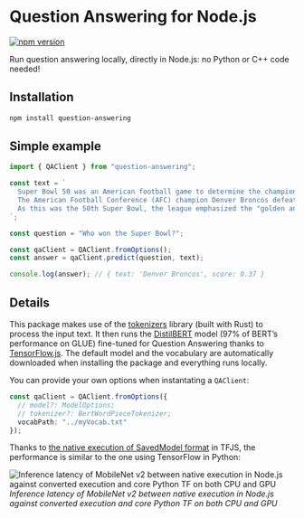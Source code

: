 # Question Answering for Node.js

[![npm version](https://badge.fury.io/js/question-answering.svg)](https://badge.fury.io/js/question-answering)

Run question answering locally, directly in Node.js: no Python or C++ code needed!

## Installation

```bash
npm install question-answering
```

## Simple example

```typescript
import { QAClient } from "question-answering";

const text = `
  Super Bowl 50 was an American football game to determine the champion of the National Football League (NFL) for the 2015 season.
  The American Football Conference (AFC) champion Denver Broncos defeated the National Football Conference (NFC) champion Carolina Panthers 24–10 to earn their third Super Bowl title. The game was played on February 7, 2016, at Levi's Stadium in the San Francisco Bay Area at Santa Clara, California.
  As this was the 50th Super Bowl, the league emphasized the "golden anniversary" with various gold-themed initiatives, as well as temporarily suspending the tradition of naming each Super Bowl game with Roman numerals (under which the game would have been known as "Super Bowl L"), so that the logo could prominently feature the Arabic numerals 50.
`;

const question = "Who won the Super Bowl?";

const qaClient = QAClient.fromOptions();
const answer = qaClient.predict(question, text);

console.log(answer); // { text: 'Denver Broncos', score: 0.37 }
```

## Details

This package makes use of the [tokenizers](https://github.com/huggingface/tokenizers) library (built with Rust) to process the input text. It then runs the [DistilBERT](https://arxiv.org/abs/1910.01108) model (97% of BERT’s performance on GLUE) fine-tuned for Question Answering thanks to [TensorFlow.js](https://www.tensorflow.org/js). The default model and the vocabulary are automatically downloaded when installing the package and everything runs locally.

You can provide your own options when instantating a `QAClient`:

```typescript
const qaClient = QAClient.fromOptions({
  // model?: ModelOptions;
  // tokenizer?: BertWordPieceTokenizer;
  vocabPath: "../myVocab.txt"
});
```

Thanks to [the native execution of SavedModel format](https://groups.google.com/a/tensorflow.org/d/msg/tfjs/Xtf6s1Bpkr0/7-Eqn8soAwAJ) in TFJS, the performance is similar to the one using TensorFlow in Python:

![Inference latency of MobileNet v2 between native execution in Node.js against converted execution and core Python TF on both CPU and GPU](https://lh4.googleusercontent.com/aTAHknwotexVqj_5sENZIKpsh-EsP8AuDaBupZEjuTBMzAcPbkuLP-LHuhvPoGpEmSCPpMr9MXj2up6GHbo0BNwzTY779GMzZx5EeljBNfkjQzUO-i5IO1XKMTuGQqcCYekjHZ_3)
_Inference latency of MobileNet v2 between native execution in Node.js against converted execution and core Python TF on both CPU and GPU_
